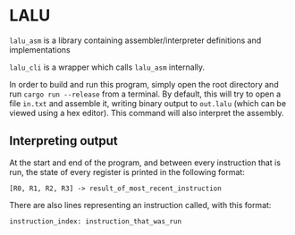 # LALU
`lalu_asm` is a library containing assembler/interpreter definitions and implementations

`lalu_cli` is a wrapper which calls `lalu_asm` internally.

In order to build and run this program, simply open the root directory and run `cargo run --release` from a terminal. By default, this will try to open a file `in.txt` and assemble it, writing binary output to `out.lalu` (which can be viewed using a hex editor). This command will also interpret the assembly.

## Interpreting output

At the start and end of the program, and between every instruction that is run, the state of every register is printed in the following format:

`[R0, R1, R2, R3] -> result_of_most_recent_instruction`

There are also lines representing an instruction called, with this format:

`instruction_index: instruction_that_was_run`

